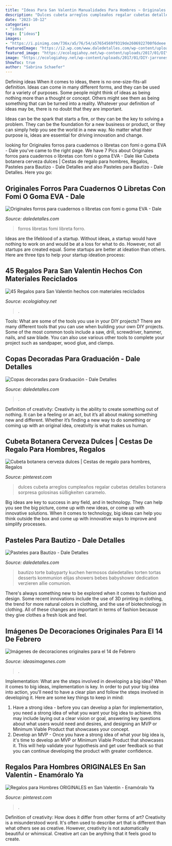 ```yaml
---
title: "Ideas Para San Valentin Manualidades Para Hombres ~ Originales Forros Para Cuadernos O Libretas Con Fomi O Goma Eva"
description: "Dulces cubeta arreglos cumpleaños regalar cubetas detalles botanera sorpresa golosinas süßigkeiten caramelo"
date: "2023-10-12"
categories:
- "ideas"
tags: ["ideas"]
images:
- "https://i.pinimg.com/736x/a5/76/54/a57654569f9319de2606922700f6deee.jpg"
featuredImage: "https://i2.wp.com/www.daledetalles.com/wp-content/uploads/2016/04/copa-para-graduacion2.jpg?resize=540%2C720"
featured_image: "https://ecologiahoy.net/wp-content/uploads/2017/01/DIY-jarrones-cuerda.jpg"
image: "https://ecologiahoy.net/wp-content/uploads/2017/01/DIY-jarrones-cuerda.jpg"
ShowToc: true
author: "Sabrina Schaefer"
---
```



Defining ideas
When it comes to ideas, there is no one-size-fits-all definition. Ideas can come in many different forms, and they can be used for a variety of purposes.
Some people might think of ideas as being nothing more than a thought or concept. Others might see them as being something that can be turned into a reality. Whatever your definition of ideas may be, there is no doubt that they are important.

Ideas can be the spark that starts a fire, or they can be the key to solving a problem. They can be the foundation for a new business or product, or they can simply help you see the world in a new way. No matter what their purpose is, ideas are essential for driving innovation and change.

	

		
looking for Originales forros para cuadernos o libretas con fomi o goma EVA - Dale you've came to the right page. We have 7 Pics about Originales forros para cuadernos o libretas con fomi o goma EVA - Dale like Cubeta botanera cerveza dulces | Cestas de regalo para hombres, Regalos, Pasteles para Bautizo - Dale Detalles and also Pasteles para Bautizo - Dale Detalles. Here you go:
		
    
## Originales Forros Para Cuadernos O Libretas Con Fomi O Goma EVA - Dale

<img loading=lazy src="https://i0.wp.com/www.daledetalles.com/wp-content/uploads/2016/08/forro-para-libreta-o-cuaderno.jpg?resize=564%2C752" onerror="this.onerror=null;this.src='https://tse1.mm.bing.net/th?id=OIP.KTtnGQNP5zr-6Lq7GqRaDQHaJ4&amp;pid=15.1';" alt="Originales forros para cuadernos o libretas con fomi o goma EVA - Dale">

_Source: daledetalles.com_

>forros libretas fomi libreta forro. 

	

Ideas are the lifeblood of a startup. Without ideas, a startup would have nothing to work on and would be at a loss for what to do. However, not all startups are created equal. Some startups are better at ideation than others. Here are three tips to help your startup ideation process:

    
## 45 Regalos Para San Valentin Hechos Con Materiales Reciclados

<img loading=lazy src="https://ecologiahoy.net/wp-content/uploads/2017/01/DIY-jarrones-cuerda.jpg" onerror="this.onerror=null;this.src='https://tse1.mm.bing.net/th?id=OIP.cCgP9YrNOgqwM7Nk3HPKtAHaKF&amp;pid=15.1';" alt="45 Regalos para San Valentin hechos con materiales reciclados">

_Source: ecologiahoy.net_

>. 

	

Tools: What are some of the tools you use in your DIY projects?
There are many different tools that you can use when building your own DIY projects. Some of the most common tools include a saw, drill, screwdriver, hammer, nails, and saw blade. You can also use various other tools to complete your project such as sandpaper, wood glue, and clamps.

    
## Copas Decoradas Para Graduación - Dale Detalles

<img loading=lazy src="https://i2.wp.com/www.daledetalles.com/wp-content/uploads/2016/04/copa-para-graduacion2.jpg?resize=540%2C720" onerror="this.onerror=null;this.src='https://tse3.mm.bing.net/th?id=OIP.lUQMiWnwLV8VxbbxlqMpvAHaJ4&amp;pid=15.1';" alt="Copas decoradas para Graduación - Dale Detalles">

_Source: daledetalles.com_

>. 

	

Definition of creativity:
Creativity is the ability to create something out of nothing. It can be a feeling or an act, but it’s all about making something new and different. Whether it’s finding a new way to do something or coming up with an original idea, creativity is what makes us human.

    
## Cubeta Botanera Cerveza Dulces | Cestas De Regalo Para Hombres, Regalos

<img loading=lazy src="https://i.pinimg.com/736x/b2/74/dd/b274dde951e1837e7a40a671a28aab1f--ideas-para-bouquets.jpg" onerror="this.onerror=null;this.src='https://tse4.mm.bing.net/th?id=OIP.Kz0rfFOSflxtg18om1FxcgHaJ4&amp;pid=15.1';" alt="Cubeta botanera cerveza dulces | Cestas de regalo para hombres, Regalos">

_Source: pinterest.com_

>dulces cubeta arreglos cumpleaños regalar cubetas detalles botanera sorpresa golosinas süßigkeiten caramelo. 

	

Big ideas are key to success in any field, and in technology. They can help you see the big picture, come up with new ideas, or come up with innovative solutions. When it comes to technology, big ideas can help you think outside the box and come up with innovative ways to improve and simplify processes.

    
## Pasteles Para Bautizo - Dale Detalles

<img loading=lazy src="https://i2.wp.com/www.daledetalles.com/wp-content/uploads/2016/06/pastel-para-bautizo14.jpg" onerror="this.onerror=null;this.src='https://tse2.mm.bing.net/th?id=OIP.fi8Mzh-p7zr6qPQcPXKazgHaJ4&amp;pid=15.1';" alt="Pasteles para Bautizo - Dale Detalles">

_Source: daledetalles.com_

>bautizo torte babyparty kuchen hermosos daledetalles torten tortas desserts kommunion elijas showers bebes babyshower dedication verzieren allie comunion. 

	

There's always something new to be explored when it comes to fashion and design. Some recent innovations include the use of 3D printing in clothing, the trend for more natural colors in clothing, and the use of biotechnology in clothing. All of these changes are important in terms of fashion because they give clothes a fresh look and feel.

    
## Imágenes De Decoraciones Originales Para El 14 De Febrero

<img loading=lazy src="https://ideasimagenes.com/wp-content/uploads/2015/02/decorar-la-mesa-para-san-valentin-con-poco-dinero11.jpg" onerror="this.onerror=null;this.src='https://tse4.mm.bing.net/th?id=OIP.Iur3qSv2HhNo1tfgbAmj4AAAAA&amp;pid=15.1';" alt="Imágenes de decoraciones originales para el 14 de Febrero">

_Source: ideasimagenes.com_

>. 

	

Implementation: What are the steps involved in developing a big idea?
When it comes to big ideas, implementation is key. In order to put your big idea into action, you'll need to have a clear plan and follow the steps involved in developing it. Here are some key things to keep in mind: 
1. Have a strong idea - before you can develop a plan for implementation, you need a strong idea of what you want your big idea to achieve. this may include laying out a clear vision or goal, answering key questions about what users would need and desires, and designing an MVP or Minimum Viable Product that showcases your concept. 
2. Develop an MVP - Once you have a strong idea of what your big idea is, it's time to develop an MVP or Minimum Viable Product that showcases it. This will help validate your hypothesis and get user feedback so that you can continue developing the product with greater confidence.

    
## Regalos Para Hombres ORIGINALES En San Valentín - Enamóralo Ya

<img loading=lazy src="https://i.pinimg.com/736x/a5/76/54/a57654569f9319de2606922700f6deee.jpg" onerror="this.onerror=null;this.src='https://tse3.mm.bing.net/th?id=OIP.wjcI1AdsI_DTk5py_VmZWQHaLH&amp;pid=15.1';" alt="Regalos para Hombres ORIGINALES en San Valentín - Enamóralo Ya">

_Source: pinterest.com_

>. 

	

Definition of creativity: How does it differ from other forms of art?
Creativity is a misunderstood word. It's often used to describe art that is different than what others see as creative. However, creativity is not automatically beautiful or whimsical. Creative art can be anything that it feels good to create.

